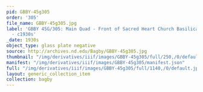 ```yaml
---
pid: GBBY-45g305
order: '305'
file_name: GBBY-45g305.jpg
label: 'GBBY 45G/305: Main Quad - Front of Sacred Heart Church Basilica with Snow
  - c1930s'
_date: 1930s
object_type: glass plate negative
source: http://archives.nd.edu/Bagby/GBBY-45g305.jpg
thumbnail: "/img/derivatives/iiif/images/GBBY-45g305/full/250,/0/default.jpg"
manifest: "/img/derivatives/iiif/images/GBBY-45g305/manifest.json"
full: "/img/derivatives/iiif/images/GBBY-45g305/full/1140,/0/default.jpg"
layout: generic_collection_item
collection: bagby
---
```

